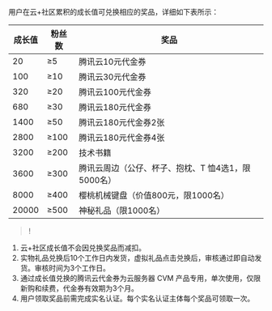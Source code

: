 
用户在云+社区累积的成长值可兑换相应的奖品，详细如下表所示：


|  成长值 |  粉丝数 | 奖品  |
|------|---------|-------|
|  20 | ≥5  |  腾讯云10元代金券 |
|  100 | ≥10  |  腾讯云30元代金券|
| 320  | ≥20 |  腾讯云100元代金券 |
|  680 | ≥30  |  腾讯云180元代金券 |
|  1400 | ≥50  |  腾讯云180元代金券2张|
| 2800  | ≥100 |  腾讯云180元代金券4张 |
| 3200 | ≥200  |  技术书籍 |
|  3600 | ≥300  |  腾讯云周边（公仔、杯子、抱枕、T 恤4选1，限5000名）|
| 8000  | ≥400 |  樱桃机械键盘（价值800元，限1000名） |
|  20000 | ≥500  |  神秘礼品（限1000名） |


>!
1. 云+社区成长值不会因兑换奖品而减扣。
2. 实物礼品兑换后10个工作日内发货，虚拟礼品点击兑换后，审核通过即自动发货。审核时间为3个工作日。
3. 通过成长值兑换的腾讯云代金券为云服务器 CVM 产品专用，单次使用，仅限新购和续费，代金券有效期为3个月。
4. 用户领取奖品前需完成实名认证。每个实名认证主体每个奖品可领取一次。
